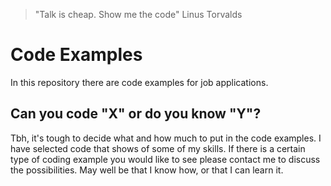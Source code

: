 

> "Talk is cheap. Show me the code" Linus Torvalds

# Code Examples 

In this repository there are code examples for job applications.

## Can you code "X" or do you know "Y"?

Tbh, it's tough to decide what and how much to put in the code examples. I have selected code that shows of some of my skills.
If there is a certain type of coding example you would like to see please contact me to discuss the possibilities.
May well be that I know how, or that I can learn it. 







